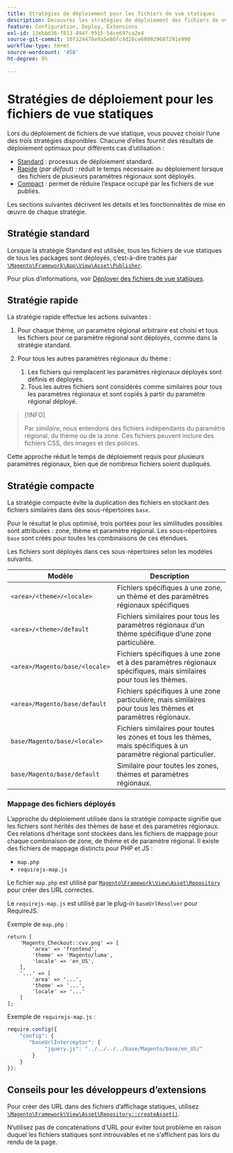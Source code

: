 ```yaml
---
title: Stratégies de déploiement pour les fichiers de vue statiques
description: Découvrez les stratégies de déploiement des fichiers de vue statiques dans les applications Adobe Commerce. Découvrez des méthodes de déploiement optimales pour différents cas d’utilisation.
feature: Configuration, Deploy, Extensions
exl-id: 12ebbd36-f813-494f-9515-54ce697ca2e4
source-git-commit: 10f324478e9a5e80fc4d28ce680929687291e990
workflow-type: tm+mt
source-wordcount: '458'
ht-degree: 0%

---
```


# Stratégies de déploiement pour les fichiers de vue statiques

Lors du déploiement de fichiers de vue statique, vous pouvez choisir l’une des trois stratégies disponibles. Chacune d’elles fournit des résultats de déploiement optimaux pour différents cas d’utilisation :

- [Standard](#standard-strategy) : processus de déploiement standard.
- [Rapide](#quick-strategy) (_par défaut_) : réduit le temps nécessaire au déploiement lorsque des fichiers de plusieurs paramètres régionaux sont déployés.
- [Compact](#compact-strategy) : permet de réduire l’espace occupé par les fichiers de vue publiés.

Les sections suivantes décrivent les détails et les fonctionnalités de mise en œuvre de chaque stratégie.

## Stratégie standard

Lorsque la stratégie Standard est utilisée, tous les fichiers de vue statiques de tous les packages sont déployés, c’est-à-dire traités par [`\Magento\Framework\App\View\Asset\Publisher`](https://github.com/magento/magento2/blob/2.4/lib/internal/Magento/Framework/App/View/Asset/Publisher.php).

Pour plus d’informations, voir [Déployer des fichiers de vue statiques](../cli/static-view-file-deployment.md).

## Stratégie rapide

La stratégie rapide effectue les actions suivantes :

1. Pour chaque thème, un paramètre régional arbitraire est choisi et tous les fichiers pour ce paramètre régional sont déployés, comme dans la stratégie standard.
1. Pour tous les autres paramètres régionaux du thème :

   1. Les fichiers qui remplacent les paramètres régionaux déployés sont définis et déployés.
   1. Tous les autres fichiers sont considérés comme similaires pour tous les paramètres régionaux et sont copiés à partir du paramètre régional déployé.

>[!INFO]
>
>Par _similaire_, nous entendons des fichiers indépendants du paramètre régional, du thème ou de la zone. Ces fichiers peuvent inclure des fichiers CSS, des images et des polices.

Cette approche réduit le temps de déploiement requis pour plusieurs paramètres régionaux, bien que de nombreux fichiers soient dupliqués.

## Stratégie compacte

La stratégie compacte évite la duplication des fichiers en stockant des fichiers similaires dans des sous-répertoires `base`.

Pour le résultat le plus optimisé, trois portées pour les similitudes possibles sont attribuées : zone, thème et paramètre régional. Les sous-répertoires `base` sont créés pour toutes les combinaisons de ces étendues.

Les fichiers sont déployés dans ces sous-répertoires selon les modèles suivants.

| Modèle | Description |
| ------- | ----------- |
| `<area>/<theme>/<locale>` | Fichiers spécifiques à une zone, un thème et des paramètres régionaux spécifiques |
| `<area>/<theme>/default` | Fichiers similaires pour tous les paramètres régionaux d’un thème spécifique d’une zone particulière. |
| `<area>/Magento/base/<locale>` | Fichiers spécifiques à une zone et à des paramètres régionaux spécifiques, mais similaires pour tous les thèmes. |
| `<area>/Magento/base/default` | Fichiers spécifiques à une zone particulière, mais similaires pour tous les thèmes et paramètres régionaux. |
| `base/Magento/base/<locale>` | Fichiers similaires pour toutes les zones et tous les thèmes, mais spécifiques à un paramètre régional particulier. |
| `base/Magento/base/default` | Similaire pour toutes les zones, thèmes et paramètres régionaux. |

### Mappage des fichiers déployés

L’approche du déploiement utilisée dans la stratégie compacte signifie que les fichiers sont hérités des thèmes de base et des paramètres régionaux. Ces relations d’héritage sont stockées dans les fichiers de mappage pour chaque combinaison de zone, de thème et de paramètre régional. Il existe des fichiers de mappage distincts pour PHP et JS :

- `map.php`
- `requirejs-map.js`

Le fichier `map.php` est utilisé par [`Magento\Framework\View\Asset\Repository`](https://github.com/magento/magento2/blob/2.4/lib/internal/Magento/Framework/View/Asset/Repository.php) pour créer des URL correctes.

Le `requirejs-map.js` est utilisé par le plug-in `baseUrlResolver` pour RequireJS.

Exemple de `map.php` :

```php?start_inline=1
return [
    'Magento_Checkout::cvv.png' => [
        'area' => 'frontend',
        'theme' => 'Magento/luma',
        'locale' => 'en_US',
    ],
    '...' => [
        'area' => '...',
        'theme' => '...',
        'locale' => '...'
    ]
];
```

Exemple de `requirejs-map.js` :

```js
require.config({
    "config": {
       "baseUrlInterceptor": {
            "jquery.js": "../../../../base/Magento/base/en_US/"
        }
    }
});
```

## Conseils pour les développeurs d’extensions

Pour créer des URL dans des fichiers d’affichage statiques, utilisez [`\Magento\Framework\View\Asset\Repository::createAsset()`](https://github.com/magento/magento2/blob/2.4/lib/internal/Magento/Framework/View/Asset/Repository.php#L211-L244).

N’utilisez pas de concaténations d’URL pour éviter tout problème en raison duquel les fichiers statiques sont introuvables et ne s’affichent pas lors du rendu de la page.
